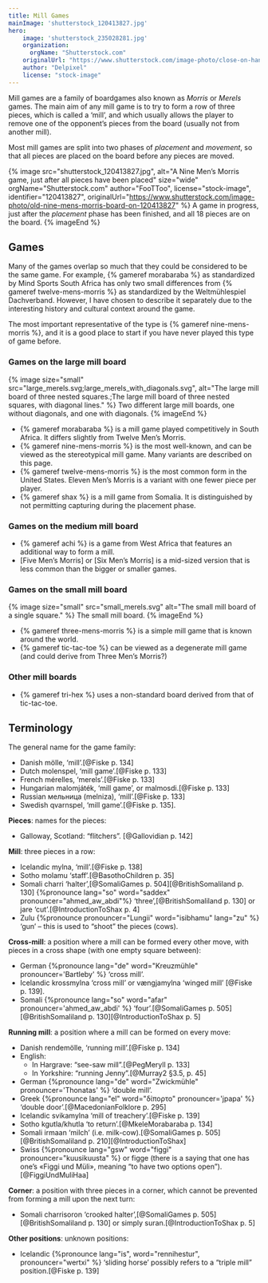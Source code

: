 ```yaml
---
title: Mill Games
mainImage: 'shutterstock_120413827.jpg'
hero:
    image: 'shutterstock_235028281.jpg'
    organization:
      orgName: "Shutterstock.com" 
    originalUrl: "https://www.shutterstock.com/image-photo/close-on-hand-old-man-playing-235028281"
    author: "Delpixel"
    license: "stock-image"
---
```


<p class="lead">Mill games are a family of boardgames also known as <i>Morris</i> or
<i>Merels</i> games. The main aim of any mill game is to try to form a row of
three pieces, which is called a ‘mill’, and which usually allows the player to
remove one of the opponent’s pieces from the board (usually not from another
mill).</p>

<!-- excerpt -->

Most mill games are split into two phases of <i>placement</i> and
<i>movement</i>, so that all pieces are placed on the board before any pieces
are moved.

{% image 
    src="shutterstock_120413827.jpg",
    alt="A Nine Men’s Morris game, just after all pieces have been placed"
    size="wide"
    orgName="Shutterstock.com"
    author="FooTToo",
    license="stock-image",
    identifier="120413827",
    originalUrl="https://www.shutterstock.com/image-photo/old-nine-mens-morris-board-on-120413827" %}
A game in progress, just after the <i>placement</i> phase has been finished, and all 18 pieces are on the board.
{% imageEnd %}

## Games

Many of the games overlap so much that they could be considered to be the same
game. For example, {% gameref morabaraba %} as standardized by Mind Sports
South Africa has only two small differences from {% gameref twelve-mens-morris
%} as standardized by the <Noun lang="de">Weltmühlespiel Dachverband</Noun>.
However, I have chosen to describe it separately due to the interesting history
and cultural context around the game.

The most important representative of the type is {% gameref nine-mens-morris %},
and it is a good place to start if you have never played this type of game
before.

### Games on the large mill board

{% image
    size="small"
    src="large_merels.svg;large_merels_with_diagonals.svg",
    alt="The large mill board of three nested squares.;The large mill board of three nested squares, with diagonal lines." %}
Two different large mill boards, one without diagonals, and one with diagonals.
{% imageEnd %}

* {% gameref morabaraba %} is a mill game played competitively in South Africa. It differs slightly from Twelve Men’s Morris.
* {% gameref nine-mens-morris %} is the most well-known, and can be viewed as the stereotypical mill game. Many variants are described on this page.
* {% gameref twelve-mens-morris %} is the most common form in the United States. Eleven Men’s Morris is a variant with one fewer piece per player.
* {% gameref shax %} is a mill game from Somalia. It is distinguished by not permitting capturing during the placement phase.

### Games on the medium mill board

* {% gameref achi %} is a game from West Africa that features an additional way to form a mill.
* [Five Men’s Morris] or [Six Men’s Morris] is a mid-sized version that is less common than the bigger or smaller games.

### Games on the small mill board

{% image size="small" src="small_merels.svg" alt="The small mill board of a single square." %}
The small mill board.
{% imageEnd %}

* {% gameref three-mens-morris %} is a simple mill game that is known around the world.
* {% gameref tic-tac-toe %} can be viewed as a degenerate mill game (and could derive from Three Men’s Morris?)

### Other mill boards

* {% gameref tri-hex %} uses a non-standard board derived from that of tic-tac-toe.

## Terminology

The general name for the game family:

* Danish <span lang="da">mölle</span>, ‘mill’.[@Fiske p. 134]
* Dutch <span lang="nl">molenspel</span>, ‘mill game’.[@Fiske p. 133]
* French <span lang="fr">mérelles</span>, ‘merels’.[@Fiske p. 133]
* Hungarian <span lang="hu">malomjáték</span>, ‘mill game’, or <span lang="hu">malmosdi</span>.[@Fiske p. 133]
* Russian <span lang="ru">мельница</span> (<span lang="ru-Latn">melniza</span>), ‘mill’.[@Fiske p. 133]
* Swedish <span lang="sv">qvarnspel</span>, ‘mill game’.[@Fiske p. 135].

**Pieces**: names for the pieces:

* Galloway, Scotland: “flitchers”. [@Gallovidian p. 142]

**Mill**: three pieces in a row:

* Icelandic <span lang="is">mylna</span>, ‘mill’.[@Fiske p. 138]
* Sotho <span lang="st">molamu</span> ‘staff’.[@BasothoChildren p. 35]
* Somali <span lang="so">charri</span> ‘halter’,[@SomaliGames p.
  504][@BritishSomaliland p. 130] {%pronounce lang="so" word="saddex"
  pronouncer="ahmed_aw_abdi"%} ‘three’,[@BritishSomaliland p. 130] or <span
  lang="so">jare</span> ‘cut’.[@IntroductionToShax p. 4]
* Zulu {%pronounce pronouncer="Lungii" word="isibhamu" lang="zu" %} ‘gun’ – this
  is used to “shoot” the pieces (cows).

**Cross-mill**: a position where a mill can be formed every other move, with
pieces in a cross shape (with one empty square between):

* German {%pronounce lang="de" word="Kreuzmühle" pronouncer='Bartleby' %} ‘cross
  mill’.
* Icelandic <span lang="is">krossmylna</span> ‘cross mill’ or <span
  lang="is">vængjamylna</span> ‘winged mill’ [@Fiske p. 139].
* Somali {%pronounce lang="so" word="afar" pronouncer='ahmed_aw_abdi' %}
  ‘four’.[@SomaliGames p. 505][@BritishSomaliland p. 130][@IntroductionToShax p.
  5]

**Running mill**: a position where a mill can be formed on every move:

* Danish <span lang="da">rendemölle</span>, ‘running mill’.[@Fiske p. 134]
* English:
    * In Hargrave: “see-saw mill”.[@PegMeryll p. 133]
    * In Yorkshire: “running Jenny”.[@Murray2 §3.5, p. 45]
* German {%pronounce lang="de" word="Zwickmühle" pronouncer='Thonatas' %}
  ‘double mill’.
* Greek {%pronounce lang="el" word="δίπορτο" pronouncer='jpapa' %} ‘double
  door’.[@MacedonianFolklore p. 295]
* Icelandic <span lang="is">svikamylna</span> ‘mill of treachery’.[@Fiske p.
  139]
* Sotho <span lang="st">kgutla</span>/<span lang="st">khutla</span> ‘to
  return’.[@MkeleMorabaraba p. 134]
* Somali <span lang="so">irmaan</span> ‘milch’ (i.e. milk-cow).[@SomaliGames p.
  505][@BritishSomaliland p. 210][@IntroductionToShax]
* Swiss {%pronounce lang="gsw" word="figgi" pronouncer="kuusikuusta" %} or <span
  lang="gsw">figge</span> (there is a saying that one has one’s <span
  lang="gsw">«Figgi und Müli»</span>, meaning “to have two options
  open”).[@FiggiUndMuliHaa]

**Corner**: a position with three pieces in a corner, which cannot be prevented
from forming a mill upon the next turn:

* Somali <span lang="so">charrisoron</span> ‘crooked halter’,[@SomaliGames p.
  505][@BritishSomaliland p. 130] or simply <span
  lang="so">suran</span>.[@IntroductionToShax p. 5]

**Other positions**: unknown positions:

* Icelandic {%pronounce lang="is", word="rennihestur", pronouncer="wertxi" %}
  ‘sliding horse’ possibly refers to a “triple mill” position.[@Fiske p. 139]
